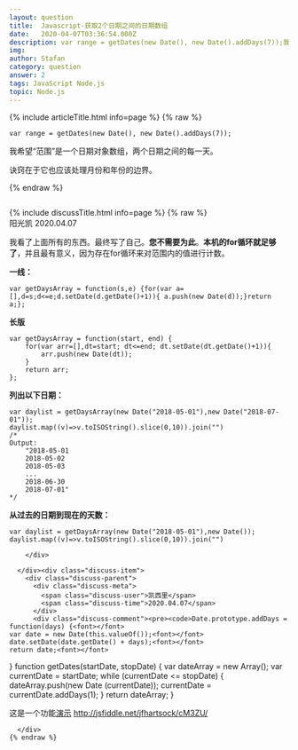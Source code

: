 ```yaml
---
layout: question
title:  Javascript-获取2个日期之间的日期数组
date:   2020-04-07T03:36:54.000Z
description: var range = getDates(new Date(), new Date().addDays(7));我希望“范围”是一个日期对象数组，两...
img: 
author: Stafan
category: question
answer: 2
tags: JavaScript Node.js
topic: Node.js
---
```

<div class="article-root">
  <div class="article">
    {% include articleTitle.html info=page %}
    {% raw %}
    <div class="article-content"><pre><code>var range = getDates(new Date(), new Date().addDays(7));
</code></pre>

<p><font style="vertical-align: inherit;"><font style="vertical-align: inherit;">我希望“范围”是一个日期对象数组，两个日期之间的每一天。</font></font></p>

<p><font style="vertical-align: inherit;"><font style="vertical-align: inherit;">诀窍在于它也应该处理月份和年份的边界。</font></font></p></div>
    {% endraw %}
  </div>
  <p style="height: 0;width:0;overflow: hidden;"> 第4088篇《Javascript-获取2个日期之间的日期数组》来自Winter(https://github.com/aiyld/aiyld.github.io)的站点</p>
  <div class="discuss-wrapper">
    {% include discussTitle.html info=page %}
    {% raw %}
    <div class="discuss-item">
        <div class="discuss-parent">
          <div class="discuss-meta">
            <span class="discuss-user">阳光凯</span>
            <span class="discuss-time">2020.04.07</span>
          </div>
          <div class="discuss-comment"><p><font style="vertical-align: inherit;"><font style="vertical-align: inherit;">我看了上面所有的东西。</font><font style="vertical-align: inherit;">最终写了自己。</font></font><strong><font style="vertical-align: inherit;"><font style="vertical-align: inherit;">您不需要为此</font></font></strong><font style="vertical-align: inherit;"><font style="vertical-align: inherit;">。</font></font><strong><font style="vertical-align: inherit;"><font style="vertical-align: inherit;">本机的for循环就足够了</font></font></strong><font style="vertical-align: inherit;"><font style="vertical-align: inherit;">，并且最有意义，因为存在for循环来对范围内的值进行计数。</font></font></p>

<p><strong><font style="vertical-align: inherit;"><font style="vertical-align: inherit;">一线：</font></font></strong></p>

<pre><code>var getDaysArray = function(s,e) {for(var a=[],d=s;d&lt;=e;d.setDate(d.getDate()+1)){ a.push(new Date(d));}return a;};
</code></pre>

<p><strong><font style="vertical-align: inherit;"><font style="vertical-align: inherit;">长版</font></font></strong></p>

<pre><code>var getDaysArray = function(start, end) {<font></font>
    for(var arr=[],dt=start; dt&lt;=end; dt.setDate(dt.getDate()+1)){<font></font>
        arr.push(new Date(dt));<font></font>
    }<font></font>
    return arr;<font></font>
};<font></font>
</code></pre>

<p><strong><font style="vertical-align: inherit;"><font style="vertical-align: inherit;">列出以下日期：</font></font></strong></p>

<pre><code>var daylist = getDaysArray(new Date("2018-05-01"),new Date("2018-07-01"));<font></font>
daylist.map((v)=&gt;v.toISOString().slice(0,10)).join("")<font></font>
/*<font></font>
Output: <font></font>
    "2018-05-01<font></font>
    2018-05-02<font></font>
    2018-05-03<font></font>
    ...<font></font>
    2018-06-30<font></font>
    2018-07-01"<font></font>
*/<font></font>
</code></pre>

<p><strong><font style="vertical-align: inherit;"><font style="vertical-align: inherit;">从过去的日期到现在的天数：</font></font></strong></p>

<pre><code>var daylist = getDaysArray(new Date("2018-05-01"),new Date());<font></font>
daylist.map((v)=&gt;v.toISOString().slice(0,10)).join("")<font></font>
</code></pre></div>
        </div>
        
      </div><div class="discuss-item">
        <div class="discuss-parent">
          <div class="discuss-meta">
            <span class="discuss-user">凯西里</span>
            <span class="discuss-time">2020.04.07</span>
          </div>
          <div class="discuss-comment"><pre><code>Date.prototype.addDays = function(days) {<font></font>
    var date = new Date(this.valueOf());<font></font>
    date.setDate(date.getDate() + days);<font></font>
    return date;<font></font>
}<font></font>
<font></font>
function getDates(startDate, stopDate) {<font></font>
    var dateArray = new Array();<font></font>
    var currentDate = startDate;<font></font>
    while (currentDate &lt;= stopDate) {<font></font>
        dateArray.push(new Date (currentDate));<font></font>
        currentDate = currentDate.addDays(1);<font></font>
    }<font></font>
    return dateArray;<font></font>
}<font></font>
</code></pre>

<p><font style="vertical-align: inherit;"><font style="vertical-align: inherit;">这是一个功能</font></font><a href="http://jsfiddle.net/jfhartsock/cM3ZU/" rel="noreferrer"><font style="vertical-align: inherit;"><font style="vertical-align: inherit;">演示</font></font></a> <a href="http://jsfiddle.net/jfhartsock/cM3ZU/" rel="noreferrer"><font style="vertical-align: inherit;"><font style="vertical-align: inherit;">http://jsfiddle.net/jfhartsock/cM3ZU/</font></font></a></p></div>
        </div>
        
      </div>
    {% endraw %}
  </div>
<div>

